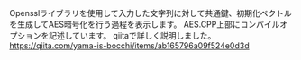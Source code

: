 Opensslライブラリを使用して入力した文字列に対して共通鍵、初期化ベクトルを生成してAES暗号化を行う過程を表示します。
AES.CPP上部にコンパイルオプションを記述しています。
qiitaで詳しく説明しました。
https://qiita.com/yama-is-bocchi/items/ab165796a09f524e0d3d

